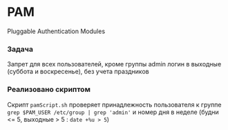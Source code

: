 # PAM
Pluggable Authentication Modules


### Задача
Запрет для всех пользователей, кроме группы admin логин в выходные (суббота и воскресенье), без учета праздников

### Реализовано скриптом
Скрипт `pamScript.sh` проверяет принадлежность пользователя к группе `grep $PAM_USER /etc/group | grep 'admin'` и номер дня в неделе (будни <= 5, выходные > 5 : `date +%u > 5`)
